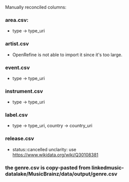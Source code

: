 Manually reconciled columns:
### area.csv:
- type -> type_uri

### artist.csv
- OpenRefine is not able to import it since it's too large.

### event.csv
- type -> type_uri

### instrument.csv
- type -> type_uri

### label.csv
- type -> type_uri, country -> country_uri

### release.csv
- status::cancelled unclarity: use https://www.wikidata.org/wiki/Q30108381

### the genre.csv is copy-pasted from linkedmusic-datalake/MusicBrainz/data/output/genre.csv